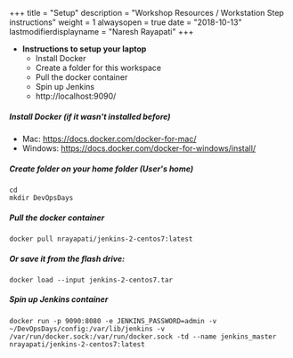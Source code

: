 +++
title = "Setup"
description = "Workshop Resources / Workstation Step instructions"
weight = 1
alwaysopen = true
date = "2018-10-13"
lastmodifierdisplayname = "Naresh Rayapati"
+++

* **Instructions to setup your laptop**
    * Install Docker 
    * Create a folder for this workspace 
    * Pull the docker container 
    * Spin up Jenkins
    * http://localhost:9090/
  
##### Install Docker (if it wasn't installed before)

* Mac: https://docs.docker.com/docker-for-mac/
* Windows: https://docs.docker.com/docker-for-windows/install/

##### Create folder on your home folder (User's home)

```shell
cd 
mkdir DevOpsDays 
```

##### Pull the docker container

```shell
docker pull nrayapati/jenkins-2-centos7:latest
```

##### Or save it from the flash drive:

```shell
docker load --input jenkins-2-centos7.tar
```

##### Spin up Jenkins container

```shell
docker run -p 9090:8080 -e JENKINS_PASSWORD=admin -v ~/DevOpsDays/config:/var/lib/jenkins -v /var/run/docker.sock:/var/run/docker.sock -td --name jenkins_master nrayapati/jenkins-2-centos7:latest 
```